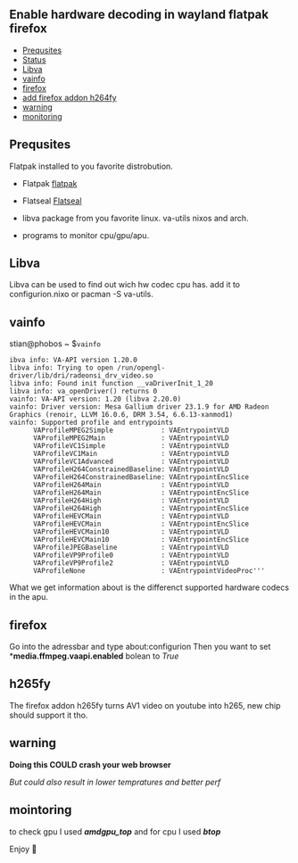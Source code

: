 ## Enable hardware decoding in wayland flatpak firefox

- [Prequsites](#Prequsites)
- [Status](#status)
- [Libva](#libva)
- [vainfo](#vainfo)
- [firefox](#firefox)
- [add firefox addon h264fy](#h264fy)
- [warning](#warning)
- [monitoring](#monitoring)


## Prequsites

Flatpak installed to you favorite distrobution.

- Flatpak [flatpak]([https://flatpak.org/)

- Flatseal [Flatseal](https://flathub.org/apps/com.github.tchx84.Flatseal)

- libva package from you favorite linux. va-utils nixos and arch.

- programs to monitor cpu/gpu/apu.

## Libva
Libva can be used to find out wich hw codec cpu has.
add it to configurion.nixo
or pacman -S va-utils.

## vainfo

stian@phobos ~ $`vainfo`

```text
ibva info: VA-API version 1.20.0
libva info: Trying to open /run/opengl-driver/lib/dri/radeonsi_drv_video.so
libva info: Found init function __vaDriverInit_1_20
libva info: va_openDriver() returns 0
vainfo: VA-API version: 1.20 (libva 2.20.0)
vainfo: Driver version: Mesa Gallium driver 23.1.9 for AMD Radeon Graphics (renoir, LLVM 16.0.6, DRM 3.54, 6.6.13-xanmod1)
vainfo: Supported profile and entrypoints
      VAProfileMPEG2Simple            : VAEntrypointVLD
      VAProfileMPEG2Main              : VAEntrypointVLD
      VAProfileVC1Simple              : VAEntrypointVLD
      VAProfileVC1Main                : VAEntrypointVLD
      VAProfileVC1Advanced            : VAEntrypointVLD
      VAProfileH264ConstrainedBaseline: VAEntrypointVLD
      VAProfileH264ConstrainedBaseline: VAEntrypointEncSlice
      VAProfileH264Main               : VAEntrypointVLD
      VAProfileH264Main               : VAEntrypointEncSlice
      VAProfileH264High               : VAEntrypointVLD
      VAProfileH264High               : VAEntrypointEncSlice
      VAProfileHEVCMain               : VAEntrypointVLD
      VAProfileHEVCMain               : VAEntrypointEncSlice
      VAProfileHEVCMain10             : VAEntrypointVLD
      VAProfileHEVCMain10             : VAEntrypointEncSlice
      VAProfileJPEGBaseline           : VAEntrypointVLD
      VAProfileVP9Profile0            : VAEntrypointVLD
      VAProfileVP9Profile2            : VAEntrypointVLD
      VAProfileNone                   : VAEntrypointVideoProc'''

```
What we get information about is the differenct supported hardware codecs in the apu.

## firefox

Go into the adressbar and type about:configurion
Then you want to set ***media.ffmpeg.vaapi.enabled** bolean to *True*

## h265fy
The firefox addon h265fy turns AV1 video on youtube into h265, new chip should support it tho.

## warning

**Doing this COULD crash your web browser**

*But could also result in lower tempratures and better perf*

## mointoring
to check gpu I used ***amdgpu_top***
and for cpu I used ***btop***


Enjoy :metal: